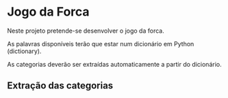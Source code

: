 # Jogo da Forca

Neste projeto pretende-se desenvolver o jogo da forca. 

As palavras disponíveis terão que estar num dicionário em Python (dictionary).

As categorias deverão ser extraídas automaticamente a partir do dicionário. 

## Extração das categorias